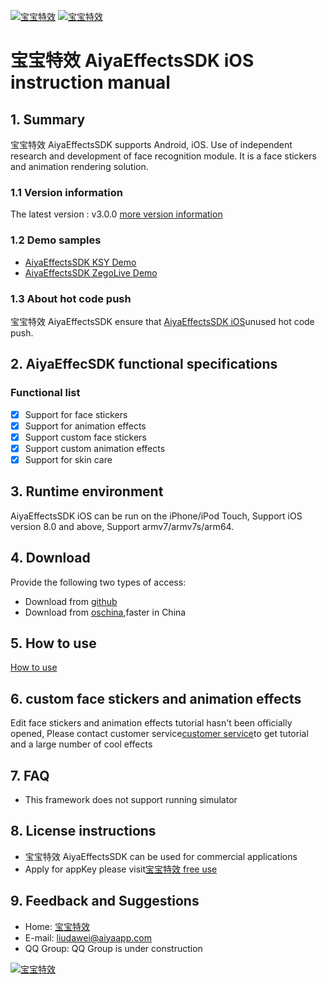 <a href="http://www.bbtexiao.com/"><img src="doc/summarize1.jpg" border="0" alt="宝宝特效" /></a>
<a href="http://www.bbtexiao.com/"><img src="doc/summarize2.jpg" border="0" alt="宝宝特效" /></a>

# 宝宝特效 AiyaEffectsSDK iOS instruction manual

## 1. Summary
宝宝特效 AiyaEffectsSDK supports Android, iOS. Use of independent research and development of face recognition module. It is a face stickers and animation rendering solution.

### 1.1 Version information
The latest version : v3.0.0 [more version information](doc/versionHistory.md)

### 1.2 Demo samples
* [AiyaEffectsSDK KSY Demo](https://github.com/aiyaapp/AiyaEffectsWithKSVCIOS)
* [AiyaEffectsSDK ZegoLive Demo](https://github.com/aiyaapp/AiyaEffectsWithZegoIOS)

### 1.3 About hot code push
宝宝特效 AiyaEffectsSDK ensure that [AiyaEffectsSDK iOS](https://github.com/aiyaapp/AiyaEffectsIOS)unused hot code push.

## 2. AiyaEffecSDK functional specifications

### Functional list
- [x] Support for face stickers
- [x] Support for animation effects
- [x] Support custom face stickers
- [x] Support custom animation effects
- [x] Support for skin care

## 3. Runtime environment
AiyaEffectsSDK iOS can be run on the iPhone/iPod Touch, Support iOS version 8.0 and above, Support armv7/armv7s/arm64.

## 4. Download
Provide the following two types of access:

* Download from [github](https://github.com/aiyaapp/AiyaEffectsIOS)
* Download from [oschina](http://git.oschina.net/wangyng/AiyaEffectsIOS),faster in China

## 5. How to use
[How to use](doc/howToUse.md)

## 6. custom face stickers and animation effects
Edit face stickers and animation effects tutorial hasn't been officially opened, Please contact customer service[customer service](http://www.bbtexiao.com/site/about)to get tutorial and a large number of cool effects

## 7. FAQ
* This framework does not support running simulator

## 8. License instructions
* 宝宝特效 AiyaEffectsSDK can be used for commercial applications
* Apply for appKey please visit[宝宝特效 free use](http://bbtexiao.aiyaapp.com/site/free)

## 9. Feedback and Suggestions
- Home: [宝宝特效](http://www.bbtexiao.com)
- E-mail: <liudawei@aiyaapp.com>
- QQ Group: QQ Group is under construction

<a href="http://www.bbtexiao.com/"><img src="doc/logo.png" border="0" alt="宝宝特效" /></a>
